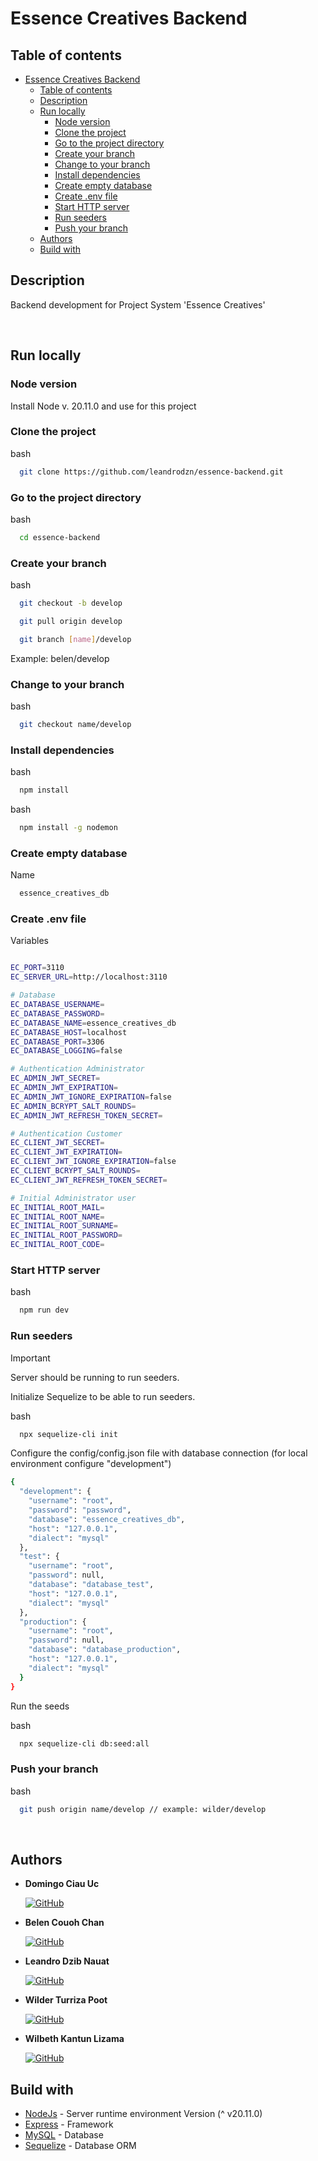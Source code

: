 # Essence Creatives Backend

## Table of contents

- [Essence Creatives Backend](#essence-creatives-backend)
  - [Table of contents](#table-of-contents)
  - [Description](#description)
  - [Run locally](#run-locally)
    - [Node version](#node-version)
    - [Clone the project](#clone-the-project)
    - [Go to the project directory](#go-to-the-project-directory)
    - [Create your branch](#create-your-branch)
    - [Change to your branch](#change-to-your-branch)
    - [Install dependencies](#install-dependencies)
    - [Create empty database](#create-empty-database)
    - [Create .env file](#create-env-file)
    - [Start HTTP server](#start-http-server)
    - [Run seeders](#run-seeders)
    - [Push your branch](#push-your-branch)
  - [Authors](#authors)
  - [Build with](#build-with)

## Description

Backend development for Project System 'Essence Creatives'

<br>

## Run locally

### Node version

Install Node v. 20.11.0 and use for this project

### Clone the project

bash

```sh
  git clone https://github.com/leandrodzn/essence-backend.git
```

### Go to the project directory

bash

```sh
  cd essence-backend
```

### Create your branch

bash

```sh
  git checkout -b develop
```

```sh
  git pull origin develop
```

```sh
  git branch [name]/develop
```

Example: belen/develop

### Change to your branch

bash

```sh
  git checkout name/develop
```

### Install dependencies

bash

```sh
  npm install
```

bash

```sh
  npm install -g nodemon
```

### Create empty database

Name

```sh
  essence_creatives_db
```

### Create .env file

Variables

```bash

EC_PORT=3110
EC_SERVER_URL=http://localhost:3110

# Database
EC_DATABASE_USERNAME=
EC_DATABASE_PASSWORD=
EC_DATABASE_NAME=essence_creatives_db
EC_DATABASE_HOST=localhost
EC_DATABASE_PORT=3306
EC_DATABASE_LOGGING=false

# Authentication Administrator
EC_ADMIN_JWT_SECRET=
EC_ADMIN_JWT_EXPIRATION=
EC_ADMIN_JWT_IGNORE_EXPIRATION=false
EC_ADMIN_BCRYPT_SALT_ROUNDS=
EC_ADMIN_JWT_REFRESH_TOKEN_SECRET=

# Authentication Customer
EC_CLIENT_JWT_SECRET=
EC_CLIENT_JWT_EXPIRATION=
EC_CLIENT_JWT_IGNORE_EXPIRATION=false
EC_CLIENT_BCRYPT_SALT_ROUNDS=
EC_CLIENT_JWT_REFRESH_TOKEN_SECRET=

# Initial Administrator user
EC_INITIAL_ROOT_MAIL=
EC_INITIAL_ROOT_NAME=
EC_INITIAL_ROOT_SURNAME=
EC_INITIAL_ROOT_PASSWORD=
EC_INITIAL_ROOT_CODE=

```

### Start HTTP server

bash

```sh
  npm run dev
```

### Run seeders

> [!IMPORTANT]  
> Server should be running to run seeders.

Initialize Sequelize to be able to run seeders.

bash

```sh
  npx sequelize-cli init
```

Configure the config/config.json file with database connection (for local environment configure "development")

```bash
{
  "development": {
    "username": "root",
    "password": "password",
    "database": "essence_creatives_db",
    "host": "127.0.0.1",
    "dialect": "mysql"
  },
  "test": {
    "username": "root",
    "password": null,
    "database": "database_test",
    "host": "127.0.0.1",
    "dialect": "mysql"
  },
  "production": {
    "username": "root",
    "password": null,
    "database": "database_production",
    "host": "127.0.0.1",
    "dialect": "mysql"
  }
}
```

Run the seeds

bash

```sh
  npx sequelize-cli db:seed:all
```

### Push your branch

bash

```sh
  git push origin name/develop // example: wilder/develop
```

<br>

## Authors

- **Domingo Ciau Uc**

  [![GitHub](https://img.shields.io/badge/GitHub-DomingoCiau02-red?style=flat&logo=github)](https://github.com/DomingoCiau02)

- **Belen Couoh Chan**

  [![GitHub](https://img.shields.io/badge/GitHub-Belen2708-pink?style=flat&logo=github)](https://github.com/Belen2708)

- **Leandro Dzib Nauat**

  [![GitHub](https://img.shields.io/badge/GitHub-leandrodzn-green?style=flat&logo=github)](https://github.com/leandrodzn)

- **Wilder Turriza Poot**

  [![GitHub](https://img.shields.io/badge/GitHub-WilderTurriza-blue?style=flat&logo=github)](https://github.com/WilderTurriza)

- **Wilbeth Kantun Lizama**

  [![GitHub](https://img.shields.io/badge/GitHub-WilberthKantun-yellow?style=flat&logo=github)](https://github.com/WilberthKantun)

## Build with

- [NodeJs](https://nodejs.org/es) - Server runtime environment Version (^ v20.11.0)
- [Express](https://expressjs.com/) - Framework
- [MySQL](https://www.mysql.com/) - Database
- [Sequelize](https://sequelize.org/) - Database ORM

